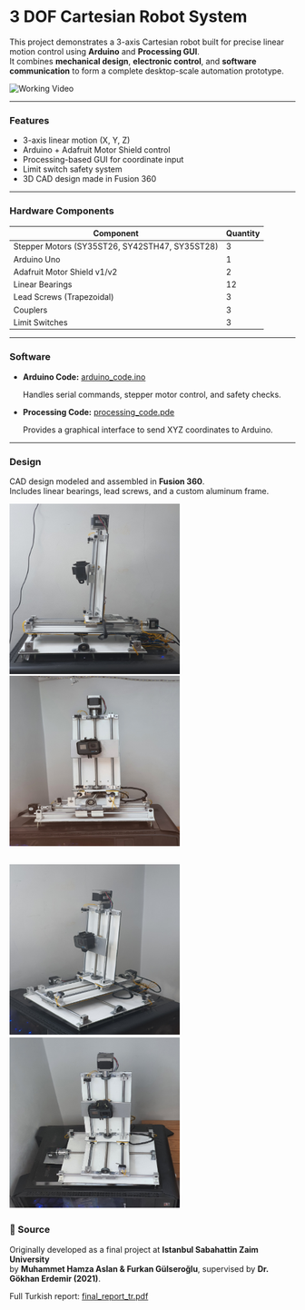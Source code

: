 # 3 DOF Cartesian Robot System

This project demonstrates a 3-axis Cartesian robot built for precise linear motion control using **Arduino** and **Processing GUI**.  
It combines **mechanical design**, **electronic control**, and **software communication** to form a complete desktop-scale automation prototype.

![Working Video](https://github.com/user-attachments/assets/6c7c3f52-b856-47ed-97bf-a05479131e36)

---

###  Features
- 3-axis linear motion (X, Y, Z)
- Arduino + Adafruit Motor Shield control
- Processing-based GUI for coordinate input
- Limit switch safety system
- 3D CAD design made in Fusion 360

---

###  Hardware Components
| Component | Quantity |
|------------|-----------|
| Stepper Motors (SY35ST26, SY42STH47, SY35ST28) | 3 |
| Arduino Uno | 1 |
| Adafruit Motor Shield v1/v2 | 2 |
| Linear Bearings | 12 |
| Lead Screws (Trapezoidal) | 3 |
| Couplers | 3 |
| Limit Switches | 3 |

---

###  Software
- **Arduino Code:** [arduino_code.ino](arduino_code/arduino_code.ino)

  Handles serial commands, stepper motor control, and safety checks.

- **Processing Code:** [processing_code.pde](processing_code/processing_code.pde)

  Provides a graphical interface to send XYZ coordinates to Arduino.

---

###  Design
CAD design modeled and assembled in **Fusion 360**.  
Includes linear bearings, lead screws, and a custom aluminum frame.

<img src="images/20210613_113704.jpg" alt="Robot Assembly" width="300" height="300"><img src="images/20210613_113712.jpg" alt="Robot Assembly" width="300" height="300">

<img src="images/20210613_113720.jpg" alt="Robot Assembly" width="300" height="300"><img src="images/20210613_113752.jpg" alt="Robot Assembly" width="300" height="300">
---

### 🧾 Source
Originally developed as a final project at **Istanbul Sabahattin Zaim University**  
by **Muhammet Hamza Aslan & Furkan Gülseroğlu**, supervised by **Dr. Gökhan Erdemir (2021)**.

Full Turkish report: [final_report_tr.pdf](final_report_tr.pdf)

